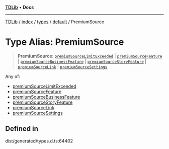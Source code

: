 [**TDLib**](../../../../../../README.md) • **Docs**

***

[TDLib](../../../../../../modules.md) / [index](../../../../../README.md) / [types](../../../README.md) / [default](../README.md) / PremiumSource

# Type Alias: PremiumSource

> **PremiumSource**: [`premiumSourceLimitExceeded`](premiumSourceLimitExceeded.md) \| [`premiumSourceFeature`](premiumSourceFeature.md) \| [`premiumSourceBusinessFeature`](premiumSourceBusinessFeature.md) \| [`premiumSourceStoryFeature`](premiumSourceStoryFeature.md) \| [`premiumSourceLink`](premiumSourceLink.md) \| [`premiumSourceSettings`](premiumSourceSettings.md)

Any of:
- [premiumSourceLimitExceeded](premiumSourceLimitExceeded.md)
- [premiumSourceFeature](premiumSourceFeature.md)
- [premiumSourceBusinessFeature](premiumSourceBusinessFeature.md)
- [premiumSourceStoryFeature](premiumSourceStoryFeature.md)
- [premiumSourceLink](premiumSourceLink.md)
- [premiumSourceSettings](premiumSourceSettings.md)

## Defined in

dist/generated/types.d.ts:64402
